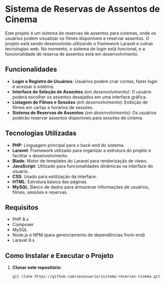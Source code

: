 # Sistema de Reservas de Assentos de Cinema

Este projeto é um sistema de reservas de assentos para cinemas, onde os usuários podem visualizar os filmes disponíveis e reservar assentos. O projeto está sendo desenvolvido utilizando o framework Laravel e outras tecnologias web. No momento, o sistema de login está funcional, e a funcionalidade de reserva de assentos está em desenvolvimento.

## Funcionalidades

- **Login e Registro de Usuários**: Usuários podem criar contas, fazer login e acessar o sistema.
- **Interface de Seleção de Assentos** *(em desenvolvimento)*: O usuário poderá escolher os assentos desejados em uma interface gráfica.
- **Listagem de Filmes e Sessões** *(em desenvolvimento)*: Exibição de filmes em cartaz e horários de sessões.
- **Sistema de Reservas de Assentos** *(em desenvolvimento)*: Os usuários poderão reservar assentos disponíveis para sessões de cinema.

## Tecnologias Utilizadas

- **PHP**: Linguagem principal para o back-end do sistema.
- **Laravel**: Framework utilizado para organizar a estrutura do projeto e facilitar o desenvolvimento.
- **Blade**: Motor de templates do Laravel para renderização de views.
- **JavaScript**: Utilizado para funcionalidades dinâmicas na interface do usuário.
- **CSS**: Usado para estilização da interface.
- **HTML**: Estrutura básica das páginas.
- **MySQL**: Banco de dados para armazenar informações de usuários, filmes, sessões e reservas.

## Requisitos

- PHP 8.x
- Composer
- MySQL
- Node.js e NPM (para gerenciamento de dependências front-end)
- Laravel 9.x

## Como Instalar e Executar o Projeto

1. **Clonar este repositório**:
   ```bash
   git clone https://github.com/seuusuario/sistema-reservas-cinema.git
